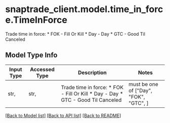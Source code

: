 # snaptrade_client.model.time_in_force.TimeInForce

Trade time in force:   * FOK - Fill Or Kill   * Day - Day   * GTC - Good Til Canceled 

## Model Type Info
Input Type | Accessed Type | Description | Notes
------------ | ------------- | ------------- | -------------
str,  | str,  | Trade time in force:   * FOK - Fill Or Kill   * Day - Day   * GTC - Good Til Canceled  | must be one of ["Day", "FOK", "GTC", ] 

[[Back to Model list]](../../README.md#documentation-for-models) [[Back to API list]](../../README.md#documentation-for-api-endpoints) [[Back to README]](../../README.md)

